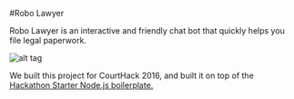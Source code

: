 #Robo Lawyer

Robo Lawyer is an interactive and friendly chat bot that quickly helps you file legal paperwork. 


![alt tag](https://github.com/Gingernaut/CourtHack2016/blob/master/external_media/dashboard.png)

We built this project for CourtHack 2016, and built it on top of the [Hackathon Starter Node.js boilerplate.](https://github.com/sahat/hackathon-starter)